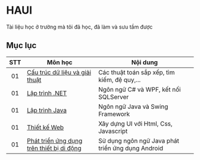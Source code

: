 # HAUI
Tài liệu học ở trường mà tôi đã học, đã làm và sưu tầm được

## Mục lục

|  STT |   Môn học   |   Nội dung    |
|:----:|-------------|---------------|
|  01  | [Cấu trúc dữ liệu và giải thuật](https://github.com/CK1412/HAUI/tree/main/CTDL%20%26%20GT/) | Các thuật toán sắp xếp, tìm kiếm, đệ quy,... |
|  01  | [Lập trình .NET](https://github.com/CK1412/HAUI/tree/main/Lap_trinh_.NET/) | Ngôn ngữ C# và WPF, kết nối SQLServer |
|  01  | [Lập trình Java](https://github.com/CK1412/HAUI/tree/main/Lap_trinh_Java/) | Ngôn ngữ Java và Swing Framework |
|  01  | [Thiết kế Web](https://github.com/CK1412/HAUI/tree/main/Thiet_ke_Web/) | Xây dựng UI với Html, Css, Javascript |
|  01  | [Phát triển ứng dụng trên thiết bị di động](https://github.com/CK1412/HAUI/tree/main/Phat_tien_ung_dung_tren_thiet_bi_di_dong/) | Sử dụng ngôn ngữ Java phát triển ứng dụng Android |
